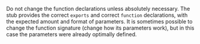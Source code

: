Do not change the function declarations unless absolutely necessary.
The stub provides the correct `exports` and correct `function` declarations, with the expected amount and format of parameters.
It is sometimes possible to change the function signature (change how its parameters work), but in this case the parameters were already optimally defined.
